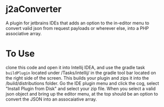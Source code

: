 # j2aConverter
A plugin for jetbrains IDEs that adds an option to the in-editor menu to convert valid json from request payloads or wherever else, into a PHP associative array.

# To Use
clone this code and open it into Intellij IDEA, and use the gradle task `buildPlugin` located under /Tasks/intellij/ in the gradle tool bar located on the right side of the screen.
This builds your plugin and zips it into the <project-name>/build/distributions folder. Go the IDE plugin menu and click the cog, select "Install Plugin from Disk" and select your
zip file.
When you select a valid json object and bring up the editor menu, at the top should be an option to convert the JSON into an assocaiative array.
